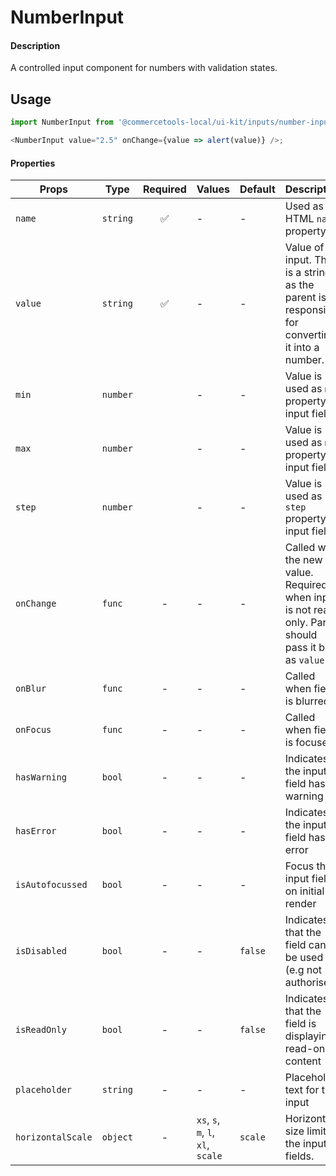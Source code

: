 # NumberInput

#### Description

A controlled input component for numbers with validation states.

## Usage

```js
import NumberInput from '@commercetools-local/ui-kit/inputs/number-input';

<NumberInput value="2.5" onChange={value => alert(value)} />;
```

#### Properties

| Props             | Type     | Required | Values                             | Default | Description                                                                                            |
| ----------------- | -------- | :------: | ---------------------------------- | ------- | ------------------------------------------------------------------------------------------------------ |
| `name`            | `string` |    ✅    | -                                  | -       | Used as HTML `name` property                                                                           |
| `value`           | `string` |    ✅    | -                                  | -       | Value of the input. This is a string as the parent is responsible for converting it into a number.     |
| `min`             | `number` |          | -                                  | -       | Value is used as `min` property on input field                                                         |
| `max`             | `number` |          | -                                  | -       | Value is used as `max` property on input field                                                         |
| `step`            | `number` |          | -                                  | -       | Value is used as `step` property on input field                                                        |
| `onChange`        | `func`   |    -     | -                                  | -       | Called with the new value. Required when input is not read only. Parent should pass it back as `value` |
| `onBlur`          | `func`   |    -     | -                                  | -       | Called when field is blurred                                                                           |
| `onFocus`         | `func`   |    -     | -                                  | -       | Called when field is focused                                                                           |
| `hasWarning`      | `bool`   |    -     | -                                  | -       | Indicates the input field has a warning                                                                |
| `hasError`        | `bool`   |    -     | -                                  | -       | Indicates the input field has an error                                                                 |
| `isAutofocussed`  | `bool`   |    -     | -                                  | -       | Focus the input field on initial render                                                                |
| `isDisabled`      | `bool`   |    -     | -                                  | `false` | Indicates that the field cannot be used (e.g not authorised)                                           |
| `isReadOnly`      | `bool`   |    -     | -                                  | `false` | Indicates that the field is displaying read-only content                                               |
| `placeholder`     | `string` |    -     | -                                  | -       | Placeholder text for the input                                                                         |
| `horizontalScale` | `object` |    -     | `xs`, `s`, `m`, `l`, `xl`, `scale` | `scale` | Horizontal size limit of the input fields.                                                             |
